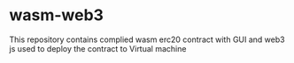 # wasm-web3
This repository contains  complied wasm erc20 contract with GUI and web3 js used to deploy the contract to Virtual machine
